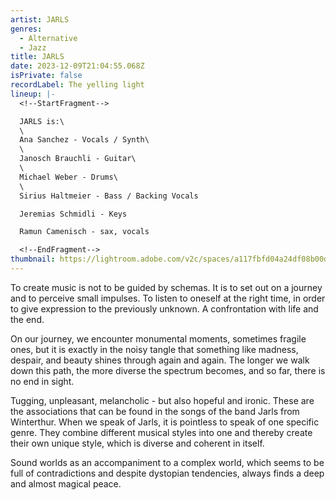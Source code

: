 ```yaml
---
artist: JARLS
genres:
  - Alternative
  - Jazz
title: JARLS
date: 2023-12-09T21:04:55.068Z
isPrivate: false
recordLabel: The yelling light
lineup: |-
  <!--StartFragment-->

  JARLS is:\
  \
  Ana Sanchez - Vocals / Synth\
  \
  Janosch Brauchli - Guitar\
  \
  Michael Weber - Drums\
  \
  Sirius Haltmeier - Bass / Backing Vocals

  Jeremias Schmidli - Keys

  Ramun Camenisch - sax, vocals

  <!--EndFragment-->
thumbnail: https://lightroom.adobe.com/v2c/spaces/a117fbfd04a24df08b00dc7343422215/assets/ab5502ba8b2b68201c330579c4985940/revisions/88927b7736434a5eb7e02b2206e4c93b/renditions/bb9ab23f9f28ca73e8f0c8922b6b0f28
---
```

<p>To create music is not to be guided by schemas. It is to set out on a journey and to perceive small impulses. To listen to oneself at the right time, in order to give expression to the previously unknown. A confrontation with life and the end.</p>

<p>On our journey, we encounter monumental moments, sometimes fragile ones, but it is exactly in the noisy tangle that something like madness, despair, and beauty shines through again and again. The longer we walk down this path, the more diverse the spectrum becomes, and so far, there is no end in sight.</p>

<p>Tugging, unpleasant, melancholic - but also hopeful and ironic. These are the associations that can be found in the songs of the band Jarls from Winterthur. When we speak of Jarls, it is pointless to speak of one specific genre. They combine different musical styles into one and thereby create their own unique style, which is diverse and coherent in itself.</p>

<p>Sound worlds as an accompaniment to a complex world, which seems to be full of contradictions and despite dystopian tendencies, always finds a deep and almost magical peace.</p>
